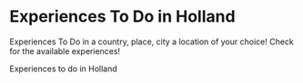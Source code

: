 # Experiences To Do in Holland

Experiences To Do in a country, place, city a location of your choice! Check for the available experiences!

Experiences to do in Holland
